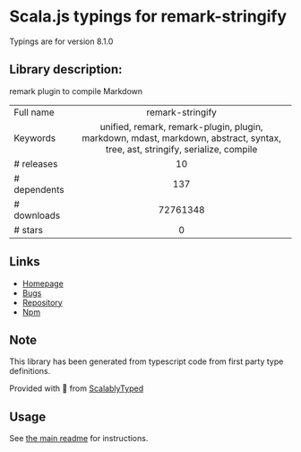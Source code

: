 
# Scala.js typings for remark-stringify

Typings are for version 8.1.0

## Library description:
remark plugin to compile Markdown

|                    |                 |
| ------------------ | :-------------: |
| Full name          | remark-stringify |
| Keywords           | unified, remark, remark-plugin, plugin, markdown, mdast, markdown, abstract, syntax, tree, ast, stringify, serialize, compile |
| # releases         | 10 |
| # dependents       | 137 |
| # downloads        | 72761348 |
| # stars            | 0 |

## Links
- [Homepage](https://remark.js.org)
- [Bugs](https://github.com/remarkjs/remark/issues)
- [Repository](https://github.com/remarkjs/remark)
- [Npm](https://www.npmjs.com/package/remark-stringify)
    


## Note
This library has been generated from typescript code from first party type definitions.

Provided with :purple_heart: from [ScalablyTyped](https://github.com/oyvindberg/ScalablyTyped)

## Usage
See [the main readme](../../readme.md) for instructions.


